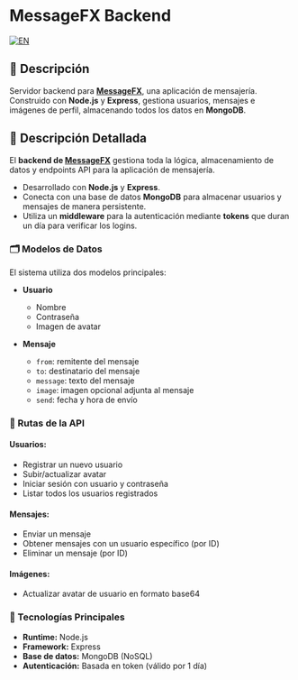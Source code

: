 # MessageFX Backend

<a href="README.md"> <img src="https://img.shields.io/badge/EN-English Version here-red?style=for-the-badge" alt="EN"> </a>

## 📝 Descripción  
Servidor backend para **[MessageFX](https://github.com/TeurDev/MessagesFX)**, una aplicación de mensajería. Construido con **Node.js** y **Express**, gestiona usuarios, mensajes e imágenes de perfil, almacenando todos los datos en **MongoDB**.

## 📖 Descripción Detallada  
El **backend de [MessageFX](https://github.com/TeurDev/MessagesFX)** gestiona toda la lógica, almacenamiento de datos y endpoints API para la aplicación de mensajería.  

- Desarrollado con **Node.js** y **Express**.  
- Conecta con una base de datos **MongoDB** para almacenar usuarios y mensajes de manera persistente.  
- Utiliza un **middleware** para la autenticación mediante **tokens** que duran un día para verificar los logins.  

### 🗂️ Modelos de Datos
El sistema utiliza dos modelos principales:

- **Usuario**  
  - Nombre  
  - Contraseña  
  - Imagen de avatar  

- **Mensaje**  
  - `from`: remitente del mensaje  
  - `to`: destinatario del mensaje  
  - `message`: texto del mensaje  
  - `image`: imagen opcional adjunta al mensaje  
  - `send`: fecha y hora de envío  

### 🔄 Rutas de la API
#### Usuarios:
- Registrar un nuevo usuario  
- Subir/actualizar avatar  
- Iniciar sesión con usuario y contraseña  
- Listar todos los usuarios registrados  

#### Mensajes:
- Enviar un mensaje  
- Obtener mensajes con un usuario específico (por ID)  
- Eliminar un mensaje (por ID)  

#### Imágenes:
- Actualizar avatar de usuario en formato base64  

### 🔧 Tecnologías Principales
- **Runtime:** Node.js  
- **Framework:** Express  
- **Base de datos:** MongoDB (NoSQL)  
- **Autenticación:** Basada en token (válido por 1 día)  
